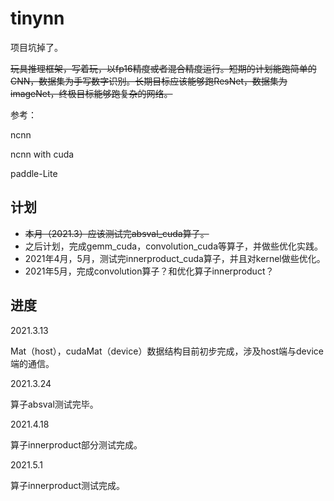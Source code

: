 # tinynn
项目坑掉了。

~~玩具推理框架，写着玩，以fp16精度或者混合精度运行。短期的计划能跑简单的CNN，数据集为手写数字识别。长期目标应该能够跑ResNet，数据集为imageNet，终极目标能够跑复杂的网络。~~

参考：

ncnn

ncnn with cuda

paddle-Lite

## 计划

* ~~本月（2021.3）应该测试完absval_cuda算子。~~
* 之后计划，完成gemm_cuda，convolution_cuda等算子，并做些优化实践。
* 2021年4月，5月，测试完innerproduct_cuda算子，并且对kernel做些优化。
* 2021年5月，完成convolution算子？和优化算子innerproduct？
## 进度

2021.3.13

Mat（host），cudaMat（device）数据结构目前初步完成，涉及host端与device端的通信。

2021.3.24

算子absval测试完毕。

2021.4.18

算子innerproduct部分测试完成。

2021.5.1

算子innerproduct测试完成。